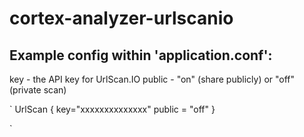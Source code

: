 # cortex-analyzer-urlscanio

## Example config within 'application.conf':

key - the API key for UrlScan.IO
public - "on" (share publicly) or "off" (private scan)

`
  UrlScan {
     key="xxxxxxxxxxxxxx"
     public = "off"
   }

`

